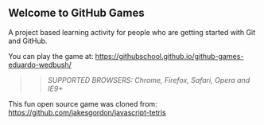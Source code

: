 ## Welcome to GitHub Games

A project based learning activity for people who are getting started with Git and GitHub.

You can play the game at: https://githubschool.github.io/github-games-eduardo-wedbush/

>> _*SUPPORTED BROWSERS*: Chrome, Firefox, Safari, Opera and IE9+_

This fun open source game was cloned from: https://github.com/jakesgordon/javascript-tetris
